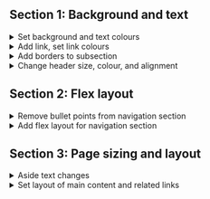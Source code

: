 

## Section 1: Background and text
<details>
<summary>Set background and text colours</summary>

1. Set background colour to c-background-color
2. Header/footer background colour set to c-background-highlights
3. Text colour in main, header, footer set to base-font-color
4. [Link to commit](https://github.com/tashaibara/Web-Assessment--1/commit/08e37019368f998b4899c5b1bacc3beb6ce84d38)
</details>

<details>
<summary>Add link, set link colours </summary>

1. Added link to [Google homepage](https://www.google.com)
2. Set link text colour to c-magenta
3. Set mouseover colour to c-orange
4.  [Link to commit](https://github.com/tashaibara/Web-Assessment--1/commit/71a67f52ceb1e24dde8db2823603d206ed84138d))

</details>

<details>
<summary>Add borders to subsection</summary>

1. Added border to "Subsection" and "Another subsection"

      -3px wide and c-cyan in colour
2. [Link to commit](https://github.com/tashaibara/Web-Assessment--1/commit/0d0c1086b618b146b9f6ae4af7c81c37b5ba3d25)
</details>

<details>
<summary>Change header size, colour, and alignment</summary>

1. Align header to centre
2. Set header text size to 150%
3. Change header colour to c-yellow
4. [Link to commit](https://github.com/tashaibara/Web-Assessment--1/commit/4113837fc400ee0989d81c6723fad57e25cb66f4)

</details>

## Section 2: Flex layout

<details>

<summary>Remove bullet points from navigation section</summary>

1. Bullet points removed using list-style-type: none
2. [Link to commit](https://github.com/tashaibara/Web-Assessment--1/commit/363bd63ef7ec7a7669b1aadb8f1937885661dbb6)

</details>

<details>

<summary>Add flex layout for navigation section</summary>

1. Set maximum width of page to 1080px
2. Created flex box with display: flex
3. Changed orientation to horizontal with flex-direction: row
4. Changed alignment to center
5. Added 200px gap between list items
6. [Link to commit](https://github.com/tashaibara/Web-Assessment--1/commit/4129faf054c769464256daf8b17665c4c33a3493)

</details>

## Section 3: Page sizing and layout

<details>

<summary>Aside text changes</summary>

1. Change aside text colour to c-green
2. Set all links in the aside to c-red
3. Set mouseover colour of links to c-blue
4. [Link to commit](https://github.com/tashaibara/Web-Assessment--1/commit/0d456dc4dd8edb133b769f47a3e28e456c34f5d1)

</details>

<details>

<summary>Set layout of main content and related links</summary>

1. Change max width of page from 1080px to 800px
2. Change gap in flex from 200px to 180px to prevent word wrap
3. Set layout of main article and aside with float functions.
4. Cleared float functions for footer formatting
5. Added top padding of 50px to article headings
6. Moved aside into <main>
7. [Link to commit](https://github.com/tashaibara/Web-Assessment--1/commit/f65721e0df6d3f97f26cc938a3b70ec81ad206f9)

</details>



